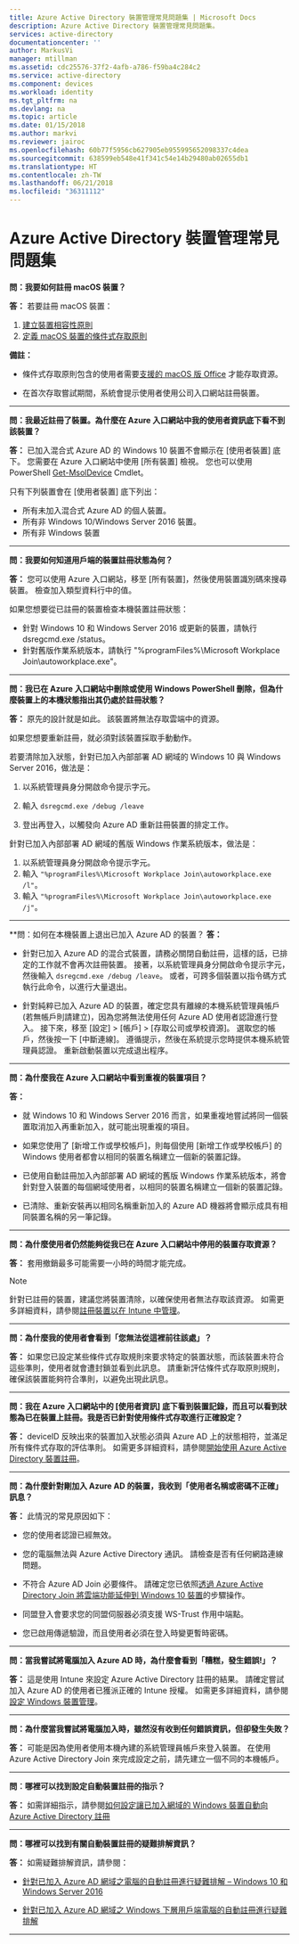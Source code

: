 ```yaml
---
title: Azure Active Directory 裝置管理常見問題集 | Microsoft Docs
description: Azure Active Directory 裝置管理常見問題集。
services: active-directory
documentationcenter: ''
author: MarkusVi
manager: mtillman
ms.assetid: cdc25576-37f2-4afb-a786-f59ba4c284c2
ms.service: active-directory
ms.component: devices
ms.workload: identity
ms.tgt_pltfrm: na
ms.devlang: na
ms.topic: article
ms.date: 01/15/2018
ms.author: markvi
ms.reviewer: jairoc
ms.openlocfilehash: 60b77f5956cb627905eb955995652098337c4dea
ms.sourcegitcommit: 638599eb548e41f341c54e14b29480ab02655db1
ms.translationtype: HT
ms.contentlocale: zh-TW
ms.lasthandoff: 06/21/2018
ms.locfileid: "36311112"
---
```

# <a name="azure-active-directory-device-management-faq"></a>Azure Active Directory 裝置管理常見問題集



**問：我要如何註冊 macOS 裝置？**

**答：** 若要註冊 macOS 裝置：

1.  [建立裝置相容性原則](https://docs.microsoft.com/intune/compliance-policy-create-mac-os)
2.  [定義 macOS 裝置的條件式存取原則](active-directory-conditional-access-azure-portal.md) 

**備註：**

- 條件式存取原則包含的使用者需要[支援的 macOS 版 Office](active-directory-conditional-access-technical-reference.md#client-apps-condition) 才能存取資源。 

- 在首次存取嘗試期間，系統會提示使用者使用公司入口網站註冊裝置。

---

**問：我最近註冊了裝置。為什麼在 Azure 入口網站中我的使用者資訊底下看不到該裝置？**

**答：** 已加入混合式 Azure AD 的 Windows 10 裝置不會顯示在 [使用者裝置] 底下。
您需要在 Azure 入口網站中使用 [所有裝置] 檢視。 您也可以使用 PowerShell [Get-MsolDevice](/powershell/module/msonline/get-msoldevice?view=azureadps-1.0) Cmdlet。

只有下列裝置會在 [使用者裝置] 底下列出：

- 所有未加入混合式 Azure AD 的個人裝置。 
- 所有非 Windows 10/Windows Server 2016 裝置。
- 所有非 Windows 裝置 

--- 

**問：我要如何知道用戶端的裝置註冊狀態為何？**

**答：** 您可以使用 Azure 入口網站，移至 [所有裝置]，然後使用裝置識別碼來搜尋裝置。 檢查加入類型資料行中的值。

如果您想要從已註冊的裝置檢查本機裝置註冊狀態：

- 針對 Windows 10 和 Windows Server 2016 或更新的裝置，請執行 dsregcmd.exe /status。
- 針對舊版作業系統版本，請執行 "%programFiles%\Microsoft Workplace Join\autoworkplace.exe"。

---

**問：我已在 Azure 入口網站中刪除或使用 Windows PowerShell 刪除，但為什麼裝置上的本機狀態指出其仍處於註冊狀態？**

**答：** 原先的設計就是如此。 該裝置將無法存取雲端中的資源。 

如果您想要重新註冊，就必須對該裝置採取手動動作。 

若要清除加入狀態，針對已加入內部部署 AD 網域的 Windows 10 與 Windows Server 2016，做法是：

1.  以系統管理員身分開啟命令提示字元。

2.  輸入 `dsregcmd.exe /debug /leave`

3.  登出再登入，以觸發向 Azure AD 重新註冊裝置的排定工作。 

針對已加入內部部署 AD 網域的舊版 Windows 作業系統版本，做法是：

1.  以系統管理員身分開啟命令提示字元。
2.  輸入 `"%programFiles%\Microsoft Workplace Join\autoworkplace.exe /l"`。
3.  輸入 `"%programFiles%\Microsoft Workplace Join\autoworkplace.exe /j"`。

---
**問：如何在本機裝置上退出已加入 Azure AD 的裝置？
**答：** 
- 針對已加入 Azure AD 的混合式裝置，請務必關閉自動註冊，這樣的話，已排定的工作就不會再次註冊裝置。 接著，以系統管理員身分開啟命令提示字元，然後輸入 `dsregcmd.exe /debug /leave`。 或者，可跨多個裝置以指令碼方式執行此命令，以進行大量退出。

- 針對純粹已加入 Azure AD 的裝置，確定您具有離線的本機系統管理員帳戶 (若無帳戶則請建立)，因為您將無法使用任何 Azure AD 使用者認證進行登入。 接下來，移至 [設定] > [帳戶] > [存取公司或學校資源]。 選取您的帳戶，然後按一下 [中斷連線]。 遵循提示，然後在系統提示您時提供本機系統管理員認證。 重新啟動裝置以完成退出程序。

---

**問：為什麼我在 Azure 入口網站中看到重複的裝置項目？**

**答：**

-   就 Windows 10 和 Windows Server 2016 而言，如果重複地嘗試將同一個裝置取消加入再重新加入，就可能出現重複的項目。 

-   如果您使用了 [新增工作或學校帳戶]，則每個使用 [新增工作或學校帳戶] 的 Windows 使用者都會以相同的裝置名稱建立一個新的裝置記錄。

-   已使用自動註冊加入內部部署 AD 網域的舊版 Windows 作業系統版本，將會針對登入裝置的每個網域使用者，以相同的裝置名稱建立一個新的裝置記錄。 

-   已清除、重新安裝再以相同名稱重新加入的 Azure AD 機器將會顯示成具有相同裝置名稱的另一筆記錄。

---

**問：為什麼使用者仍然能夠從我已在 Azure 入口網站中停用的裝置存取資源？**

**答：** 套用撤銷最多可能需要一小時的時間才能完成。

>[!Note] 
>針對已註冊的裝置，建議您將裝置清除，以確保使用者無法存取該資源。 如需更多詳細資料，請參閱[註冊裝置以在 Intune 中管理](https://docs.microsoft.com/intune/deploy-use/enroll-devices-in-microsoft-intune)。 


---

**問：為什麼我的使用者會看到「您無法從這裡前往該處」？**

**答：** 如果您已設定某些條件式存取規則來要求特定的裝置狀態，而該裝置未符合這些準則，使用者就會遭封鎖並看到此訊息。 請重新評估條件式存取原則規則，確保該裝置能夠符合準則，以避免出現此訊息。

---


**問：我在 Azure 入口網站中的 [使用者資訊] 底下看到裝置記錄，而且可以看到狀態為已在裝置上註冊。我是否已針對使用條件式存取進行正確設定？**

**答：** deviceID 反映出來的裝置加入狀態必須與 Azure AD 上的狀態相符，並滿足所有條件式存取的評估準則。 如需更多詳細資料，請參閱[開始使用 Azure Active Directory 裝置註冊](active-directory-device-registration.md)。

---

**問：為什麼針對剛加入 Azure AD 的裝置，我收到「使用者名稱或密碼不正確」訊息？**

**答：** 此情況的常見原因如下：

- 您的使用者認證已經無效。

- 您的電腦無法與 Azure Active Directory 通訊。 請檢查是否有任何網路連線問題。

- 不符合 Azure AD Join 必要條件。 請確定您已依照[透過 Azure Active Directory Join 將雲端功能延伸到 Windows 10 裝置](active-directory-azureadjoin-overview.md)的步驟操作。  

- 同盟登入會要求您的同盟伺服器必須支援 WS-Trust 作用中端點。 

- 您已啟用傳遞驗證，而且使用者必須在登入時變更暫時密碼。

---

**問：當我嘗試將電腦加入 Azure AD 時，為什麼會看到「糟糕，發生錯誤!」？**

**答：** 這是使用 Intune 來設定 Azure Active Directory 註冊的結果。 請確定嘗試加入 Azure AD 的使用者已獲派正確的 Intune 授權。 如需更多詳細資料，請參閱[設定 Windows 裝置管理](https://docs.microsoft.com/intune/deploy-use/set-up-windows-device-management-with-microsoft-intune#azure-active-directory-enrollment)。  

---

**問：為什麼當我嘗試將電腦加入時，雖然沒有收到任何錯誤資訊，但卻發生失敗？**

**答：** 可能是因為使用者使用本機內建的系統管理員帳戶來登入裝置。 在使用 Azure Active Directory Join 來完成設定之前，請先建立一個不同的本機帳戶。 

---

**問︰哪裡可以找到設定自動裝置註冊的指示？**

**答：** 如需詳細指示，請參閱[如何設定讓已加入網域的 Windows 裝置自動向 Azure Active Directory 註冊](active-directory-conditional-access-automatic-device-registration-setup.md)

---

**問：哪裡可以找到有關自動裝置註冊的疑難排解資訊？**

**答：** 如需疑難排解資訊，請參閱：

- [針對已加入 Azure AD 網域之電腦的自動註冊進行疑難排解 – Windows 10 和 Windows Server 2016](device-management-troubleshoot-hybrid-join-windows-current.md)

- [針對已加入 Azure AD 網域之 Windows 下層用戶端電腦的自動註冊進行疑難排解](device-management-troubleshoot-hybrid-join-windows-legacy.md)
 
---

